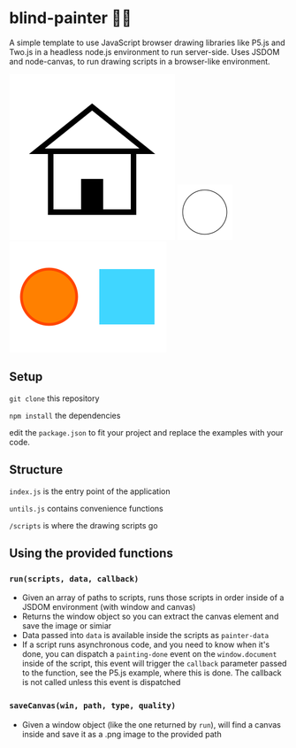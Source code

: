 # blind-painter 🤖🎨

A simple template to use JavaScript browser drawing libraries like P5.js and Two.js in a headless node.js environment to run server-side.
Uses JSDOM and node-canvas, to run drawing scripts in a browser-like environment.

![Canvas Output](output/output-canvas.png)
![P5.js Output](output/output-p5.png)
![Two.js Output](output/output-twojs.png)


## Setup

`git clone` this repository

`npm install` the dependencies
 
 edit the `package.json` to fit your project and replace the examples with your code.

## Structure

`index.js` is the entry point of the application

`untils.js` contains convenience functions

`/scripts` is where the drawing scripts go

## Using the provided functions

### `run(scripts, data, callback)`
* Given an array of paths to scripts, runs those scripts in order inside of a JSDOM environment (with window and canvas)
* Returns the window object so you can extract the canvas element and save the image or simiar
* Data passed into `data` is available inside the scripts as `painter-data`
* If a script runs asynchronous code, and you need to know when it's done, you can dispatch a `painting-done` event on the 
`window.document` inside of the script, this event will trigger the `callback` parameter passed to the function, 
see the P5.js example, where this is done. The callback is not called unless this event is dispatched

### `saveCanvas(win, path, type, quality)`
* Given a window object (like the one returned by `run`), will find a canvas inside and save it as a .png image to the
provided path

